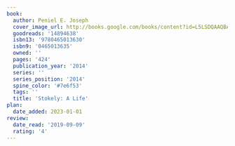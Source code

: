 ```yaml
---
book:
  author: Peniel E. Joseph
  cover_image_url: http://books.google.com/books/content?id=L5LSDQAAQBAJ&printsec=frontcover&img=1&zoom=1&edge=curl&source=gbs_api
  goodreads: '14894638'
  isbn13: '9780465013630'
  isbn9: '0465013635'
  owned: ''
  pages: '424'
  publication_year: '2014'
  series: ''
  series_position: '2014'
  spine_color: '#7e6f53'
  tags: ''
  title: 'Stokely: A Life'
plan:
  date_added: 2023-01-01
review:
  date_read: '2019-09-09'
  rating: '4'
---
```

